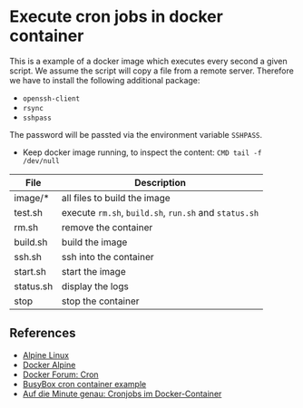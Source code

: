 # Execute cron jobs in docker container

This is a example of a docker image which executes every second a given script.
We assume the script will copy a file from a remote server. Therefore we have to install the following additional package:

* ``openssh-client``
* ``rsync``
* ``sshpass``

The password will be passted via the environment variable ``SSHPASS``.

* Keep docker image running, to inspect the content: ``CMD tail -f /dev/null``

| File      | Description |
| --------- | ----------- |
| image/*   | all files to build the image |
| test.sh   | execute ``rm.sh``, ``build.sh``, ``run.sh`` and ``status.sh`` |
| rm.sh     | remove the container   |
| build.sh  | build the image        |
| ssh.sh    | ssh into the container |
| start.sh  | start the image        |
| status.sh | display the logs       |
| stop      | stop the container     |

## References

* [Alpine Linux](https://alpinelinux.org/downloads/)
* [Docker Alpine](https://hub.docker.com/_/alpine)
* [Docker Forum: Cron](https://forums.docker.com/t/how-to-run-a-cron-job-inside-a-container-alpine/7759)
* [BusyBox cron container example](https://gist.github.com/andyshinn/3ae01fa13cb64c9d36e7)
* [Auf die Minute genau: Cronjobs im Docker-Container](https://ueberdosis.io/artikel/auf-die-minute-genau-cronjobs-im-docker-container/)